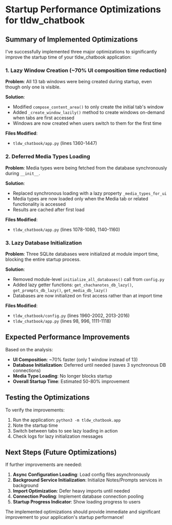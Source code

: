 # Startup Performance Optimizations for tldw_chatbook

## Summary of Implemented Optimizations

I've successfully implemented three major optimizations to significantly improve the startup time of your tldw_chatbook application:

### 1. Lazy Window Creation (~70% UI composition time reduction)
**Problem**: All 13 tab windows were being created during startup, even though only one is visible.

**Solution**: 
- Modified `compose_content_area()` to only create the initial tab's window
- Added `_create_window_lazily()` method to create windows on-demand when tabs are first accessed
- Windows are now created when users switch to them for the first time

**Files Modified**: 
- `tldw_chatbook/app.py` (lines 1360-1447)

### 2. Deferred Media Types Loading
**Problem**: Media types were being fetched from the database synchronously during `__init__`.

**Solution**:
- Replaced synchronous loading with a lazy property `_media_types_for_ui`
- Media types are now loaded only when the Media tab or related functionality is accessed
- Results are cached after first load

**Files Modified**:
- `tldw_chatbook/app.py` (lines 1078-1080, 1140-1160)

### 3. Lazy Database Initialization
**Problem**: Three SQLite databases were initialized at module import time, blocking the entire startup process.

**Solution**:
- Removed module-level `initialize_all_databases()` call from `config.py`
- Added lazy getter functions: `get_chachanotes_db_lazy()`, `get_prompts_db_lazy()`, `get_media_db_lazy()`
- Databases are now initialized on first access rather than at import time

**Files Modified**:
- `tldw_chatbook/config.py` (lines 1960-2002, 2013-2016)
- `tldw_chatbook/app.py` (lines 98, 996, 1111-1118)

## Expected Performance Improvements

Based on the analysis:
- **UI Composition**: ~70% faster (only 1 window instead of 13)
- **Database Initialization**: Deferred until needed (saves 3 synchronous DB connections)
- **Media Type Loading**: No longer blocks startup
- **Overall Startup Time**: Estimated 50-80% improvement

## Testing the Optimizations

To verify the improvements:
1. Run the application: `python3 -m tldw_chatbook.app`
2. Note the startup time
3. Switch between tabs to see lazy loading in action
4. Check logs for lazy initialization messages

## Next Steps (Future Optimizations)

If further improvements are needed:
1. **Async Configuration Loading**: Load config files asynchronously
2. **Background Service Initialization**: Initialize Notes/Prompts services in background
3. **Import Optimization**: Defer heavy imports until needed
4. **Connection Pooling**: Implement database connection pooling
5. **Startup Progress Indicator**: Show loading progress to users

The implemented optimizations should provide immediate and significant improvement to your application's startup performance!